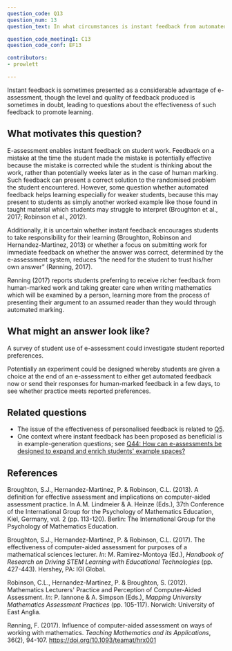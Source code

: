 ```yaml
---
question_code: Q13 
question_num: 13 
question_text: In what circumstances is instant feedback from automated marking preferable to marking by hand? 

question_code_meeting1: C13
question_code_conf: EF13 

contributors: 
- prowlett

---
```

Instant feedback is sometimes presented as a considerable advantage of e-assessment, though the level and quality of feedback produced is sometimes in doubt, leading to questions about the effectiveness of such feedback to promote learning.

## What motivates this question?

E-assessment enables instant feedback on student work. Feedback on a mistake at the time the student made the mistake is potentially effective because the mistake is corrected while the student is thinking about the work, rather than potentially weeks later as in the case of human marking. Such feedback can present a correct solution to the randomised problem the student encountered. However, some question whether automated feedback helps learning especially for weaker students, because this may present to students as simply another worked example like those found in taught material which students may struggle to interpret (Broughton et al., 2017; Robinson et al., 2012). 

Additionally, it is uncertain whether instant feedback encourages students to take responsibility for their learning (Broughton, Robinson and Hernandez-Martinez, 2013) or whether a focus on submitting work for immediate feedback on whether the answer was correct, determined by the e-assessment system, reduces “the need for the student to trust his/her own answer” (Rønning, 2017).

Rønning (2017) reports students preferring to receive richer feedback from human-marked work and taking greater care when writing mathematics which will be examined by a person, learning more from the process of presenting their argument to an assumed reader than they would through automated marking.

## What might an answer look like?

A survey of student use of e-assessment could investigate student reported preferences. 

Potentially an experiment could be designed whereby students are given a choice at the end of an e-assessment to either get automated feedback now or send their responses for human-marked feedback in a few days, to see whether practice meets reported preferences.

## Related questions

* The issue of the effectiveness of personalised feedback is related to [Q5](Q5).
* One context where instant feedback has been proposed as beneficial is in example-generation questions; see [Q44: How can e-assessments be designed to expand and enrich students' example spaces?](Q44)

## References

Broughton, S.J., Hernandez-Martinez, P. & Robinson, C.L. (2013). A definition for effective assessment and implications on computer-aided assessment practice. In A.M. Lindmeier & A. Heinze (Eds.), 37th Conference of the International Group for the Psychology of Mathematics Education, Kiel, Germany, vol. 2 (pp. 113-120). Berlin: The International Group for the Psychology of Mathematics Education.

Broughton, S.J., Hernandez-Martinez, P. & Robinson, C.L. (2017). The effectiveness of computer-aided assessment for purposes of a mathematical sciences lecturer. *In*: M. Ramirez-Montoya (Ed.), *Handbook of Research on Driving STEM Learning with Educational Technologies* (pp. 427-443). Hershey, PA: IGI Global.

Robinson, C.L., Hernandez-Martinez, P. & Broughton, S. (2012). Mathematics Lecturers' Practice and Perception of Computer-Aided Assessment. *In*: P. Iannone & A. Simpson (Eds.), *Mapping University Mathematics Assessment Practices* (pp. 105-117). Norwich: University of East Anglia.

Rønning, F. (2017). Influence of computer-aided assessment on ways of working with mathematics. *Teaching Mathematics and its Applications*, 36(2), 94-107. https://doi.org/10.1093/teamat/hrx001
